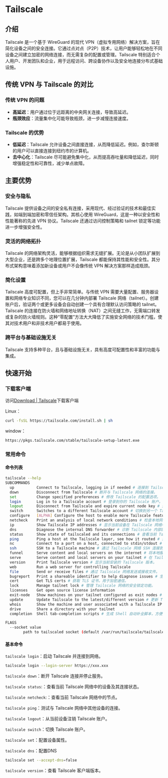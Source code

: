 # Tailscale

## 介绍

Tailscale 是一个基于 WireGuard 的现代 VPN（虚拟专用网络）解决方案，旨在简化设备之间的安全连接。它通过点对点（P2P）技术，让用户能够轻松地在不同设备之间建立加密的网络连接，而无需复杂的配置或管理。Tailscale 特别适合个人用户、开发团队和企业，用于远程访问、跨设备协作以及安全地连接分布式基础设施。

## 传统 VPN 与 Tailscale 的对比

### 传统 VPN 的问题

- **高延迟**：用户通过位于远距离的中央网关连接，导致高延迟。
- **瓶颈效应**：流量集中化可能导致瓶颈，进一步减慢连接速度。

### Tailscale 的优势

- **低延迟**：Tailscale 允许设备之间直接连接，从而降低延迟。例如，查尔斯顿的用户可以直接连接到纽约市的计算机。
- **去中心化**：Tailscale 尽可能避免集中化，从而提高吞吐量和降低延迟，同时增强稳定性和可靠性，减少单点故障。

## 主要优势

### 安全与隐私

Tailscale 提供设备之间的安全私有连接，采用现代、经过验证的技术和最佳实践，如端到端加密和零信任架构。其核心使用 WireGuard，这是一种以安全性和性能著称的先进 VPN 协议。Tailscale 还通过访问控制策略和 tailnet 锁定等功能进一步增强安全性。

### 灵活的网络拓扑

Tailscale 的网络架构灵活，能够根据组织需求无缝扩展。无论是从小团队扩展到大型企业，还是跨多个地理位置扩展，Tailscale 都能保持其性能和安全性。其分布式架构意味着添加新设备或用户不会像传统 VPN 解决方案那样造成瓶颈。

### 简化设置

Tailscale 高度可配置，但上手非常简单。与传统 VPN 需要大量配置、服务器设置和网络专业知识不同，您可以在几分钟内部署 Tailscale 网络（tailnet）。创建账户后，验证两个或更多设备会自动创建一个具有合理默认访问策略的 tailnet。
Tailscale 的连接在防火墙和网络地址转换（NAT）之间无缝工作，无需端口转发或复杂的防火墙规则。这种“零配置”方法大大降低了实施安全网络的技术门槛，使其对技术用户和非技术用户都易于使用。

### 跨平台与基础设施无关

Tailscale 支持多种平台，且与基础设施无关，具有高度可配置性和丰富的功能与集成。

## 快速开始

### 下载客户端

访问[Download | Tailscale](https://tailscale.com/download)下载客户端

Linux：

```sh
curl -fsSL https://tailscale.com/install.sh | sh
```

window：

```sh
https://pkgs.tailscale.com/stable/tailscale-setup-latest.exe
```

### 常用命令

#### 命令列表

```sh
tailscale --help
SUBCOMMANDS
  up          Connect to Tailscale, logging in if needed # 连接到 Tailscale 网络。如果还没有登录，会提示你登录。
  down        Disconnect from Tailscale # 断开与 Tailscale 网络的连接。
  set         Change specified preferences # 修改 Tailscale 的配置选项。
  login       Log in to a Tailscale account # 登录到你的 Tailscale 账户。
  logout      Disconnect from Tailscale and expire current node key # 退出当前 Tailscale 账户，并断开连接。
  switch      Switches to a different Tailscale account # 切换到另一个 Tailscale 账户。
  configure   [ALPHA] Configure the host to enable more Tailscale features
  netcheck    Print an analysis of local network conditions # 检查本地网络状况，看看是否有问题影响 Tailscale 连接。
  ip          Show Tailscale IP addresses # 显示当前设备在 Tailscale 网络中的 IP 地址。
  dns         Diagnose the internal DNS forwarder # 诊断 Tailscale 内部的 DNS 服务。
  status      Show state of tailscaled and its connections # 查看当前 Tailscale 的连接状态，包括已连接的设备。
  ping        Ping a host at the Tailscale layer, see how it routed # 测试与另一台 Tailscale 设备的网络连通性。
  nc          Connect to a port on a host, connected to stdin/stdout # 通过 Tailscale 网络连接到另一台设备的指定端口。
  ssh         SSH to a Tailscale machine # 通过 Tailscale 网络 SSH 连接到另一台设备。
  funnel      Serve content and local servers on the internet # 将本地服务暴露到互联网，让外部用户访问。
  serve       Serve content and local servers on your tailnet # 在 Tailscale 网络中共享本地服务。
  version     Print Tailscale version # 显示当前安装的 Tailscale 版本。
  web         Run a web server for controlling Tailscale
  file        Send or receive files # 通过 Tailscale 网络发送或接收文件。
  bugreport   Print a shareable identifier to help diagnose issues # 生成一个报告，用于帮助诊断 Tailscale 的问题。
  cert        Get TLS certs # 获取 TLS 证书，用于加密通信。
  lock        Manage tailnet lock # 管理 Tailscale 网络的安全锁定功能。
  licenses    Get open source license information
  exit-node   Show machines on your tailnet configured as exit nodes # 查看或设置 Tailscale 网络中的出口节点（用于访问外部网络）。
  update      Update Tailscale to the latest/different version # 更新 Tailscale 到最新版本。
  whois       Show the machine and user associated with a Tailscale IP (v4 or v6) # 查看某个 Tailscale IP 地址对应的设备和用户信息。
  drive       Share a directory with your tailnet
  completion  Shell tab-completion scripts # 生成 Shell 自动补全脚本，方便命令行使用。

FLAGS
  --socket value
        path to tailscaled socket (default /var/run/tailscale/tailscaled.sock)
```

#### 基本命令

`tailscale login`：启动 Tailscale 并连接到网络。

```sh
tailscale login --login-server https://xxx.xxx
```

`tailscale down`：断开 Tailscale 连接并停止服务。

`tailscale status`:：查看当前 Tailscale 网络中的设备及其连接状态。

`tailscale netcheck`:：查看当前 Tailscale 网络中的节点。

`tailscale ping`：测试与 Tailscale 网络中其他设备的连接。

`tailscale logout`：从当前设备注销 Tailscale 账户。

`tailscale switch`：切换 Tailscale 账户。

`tailscale set`：配置设备属性。

`tailscale dns`：配置DNS

```sh
tailscale set --accept-dns=false
```

`tailscale version`：查看 Tailscale 客户端版本。
